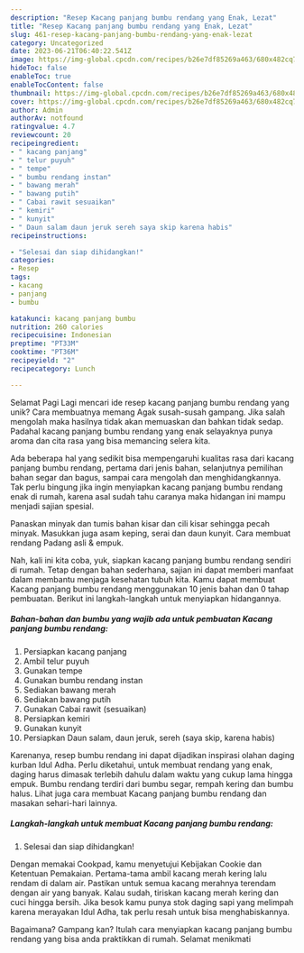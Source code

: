 ```yaml
---
description: "Resep Kacang panjang bumbu rendang yang Enak, Lezat"
title: "Resep Kacang panjang bumbu rendang yang Enak, Lezat"
slug: 461-resep-kacang-panjang-bumbu-rendang-yang-enak-lezat
category: Uncategorized
date: 2023-06-21T06:40:22.541Z
image: https://img-global.cpcdn.com/recipes/b26e7df85269a463/680x482cq70/kacang-panjang-bumbu-rendang-foto-resep-utama.jpg
hideToc: false
enableToc: true
enableTocContent: false
thumbnail: https://img-global.cpcdn.com/recipes/b26e7df85269a463/680x482cq70/kacang-panjang-bumbu-rendang-foto-resep-utama.jpg
cover: https://img-global.cpcdn.com/recipes/b26e7df85269a463/680x482cq70/kacang-panjang-bumbu-rendang-foto-resep-utama.jpg
author: Admin
authorAv: notfound
ratingvalue: 4.7
reviewcount: 20
recipeingredient:
- " kacang panjang"
- " telur puyuh"
- " tempe"
- " bumbu rendang instan"
- " bawang merah"
- " bawang putih"
- " Cabai rawit sesuaikan"
- " kemiri"
- " kunyit"
- " Daun salam daun jeruk sereh saya skip karena habis"
recipeinstructions:

- "Selesai dan siap dihidangkan!"
categories:
- Resep
tags:
- kacang
- panjang
- bumbu

katakunci: kacang panjang bumbu 
nutrition: 260 calories
recipecuisine: Indonesian
preptime: "PT33M"
cooktime: "PT36M"
recipeyield: "2"
recipecategory: Lunch

---
```



Selamat Pagi Lagi mencari ide resep kacang panjang bumbu rendang yang unik? Cara membuatnya memang Agak susah-susah gampang. Jika salah mengolah maka hasilnya tidak akan memuaskan dan bahkan tidak sedap. Padahal kacang panjang bumbu rendang yang enak selayaknya punya aroma dan cita rasa yang bisa memancing selera kita.


Ada beberapa hal yang sedikit bisa mempengaruhi kualitas rasa dari kacang panjang bumbu rendang, pertama dari jenis bahan, selanjutnya pemilihan bahan segar dan bagus, sampai cara mengolah dan menghidangkannya. Tak perlu bingung jika ingin menyiapkan kacang panjang bumbu rendang enak di rumah, karena asal sudah tahu caranya maka hidangan ini mampu menjadi sajian spesial.

Panaskan minyak dan tumis bahan kisar dan cili kisar sehingga pecah minyak. Masukkan juga asam keping, serai dan daun kunyit. Cara membuat rendang Padang asli &amp; empuk.


Nah, kali ini kita coba, yuk, siapkan kacang panjang bumbu rendang sendiri di rumah. Tetap dengan bahan sederhana, sajian ini dapat memberi manfaat dalam membantu menjaga kesehatan tubuh kita. Kamu dapat membuat Kacang panjang bumbu rendang menggunakan 10 jenis bahan dan 0 tahap pembuatan. Berikut ini langkah-langkah untuk menyiapkan hidangannya.

<!--inarticleads1-->

##### Bahan-bahan dan bumbu yang wajib ada untuk pembuatan Kacang panjang bumbu rendang:

1. Persiapkan  kacang panjang
1. Ambil  telur puyuh
1. Gunakan  tempe
1. Gunakan  bumbu rendang instan
1. Sediakan  bawang merah
1. Sediakan  bawang putih
1. Gunakan  Cabai rawit (sesuaikan)
1. Persiapkan  kemiri
1. Gunakan  kunyit
1. Persiapkan  Daun salam, daun jeruk, sereh (saya skip, karena habis)


Karenanya, resep bumbu rendang ini dapat dijadikan inspirasi olahan daging kurban Idul Adha. Perlu diketahui, untuk membuat rendang yang enak, daging harus dimasak terlebih dahulu dalam waktu yang cukup lama hingga empuk. Bumbu rendang terdiri dari bumbu segar, rempah kering dan bumbu halus. Lihat juga cara membuat Kacang panjang bumbu rendang dan masakan sehari-hari lainnya. 

<!--inarticleads2-->

##### Langkah-langkah untuk membuat Kacang panjang bumbu rendang:


1. Selesai dan siap dihidangkan!

Dengan memakai Cookpad, kamu menyetujui Kebijakan Cookie dan Ketentuan Pemakaian. Pertama-tama ambil kacang merah kering lalu rendam di dalam air. Pastikan untuk semua kacang merahnya terendam dengan air yang banyak. Kalau sudah, tiriskan kacang merah kering dan cuci hingga bersih. Jika besok kamu punya stok daging sapi yang melimpah karena merayakan Idul Adha, tak perlu resah untuk bisa menghabiskannya. 

Bagaimana? Gampang kan? Itulah cara menyiapkan kacang panjang bumbu rendang yang bisa anda praktikkan di rumah. Selamat menikmati
